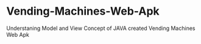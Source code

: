 # Vending-Machines-Web-Apk
Understaning Model and View Concept of JAVA created Vending Machines Web Apk

